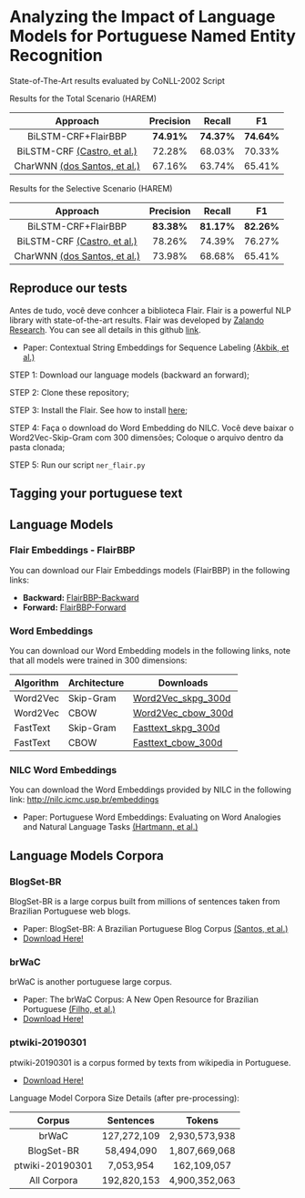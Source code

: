 # Analyzing the Impact of Language Models for Portuguese Named Entity Recognition


State-of-The-Art results evaluated by CoNLL-2002 Script


Results for the Total Scenario (HAREM)

| Approach   |    Precision   | Recall |   F1   |
|:----------:|:--------------:|:------:|:------:|
| BiLSTM-CRF+FlairBBP |     **74.91%**     | **74.37%** | **74.64%** |
| BiLSTM-CRF [(Castro, et al.)](https://www.researchgate.net/publication/326301193_Portuguese_Named_Entity_Recognition_using_LSTM-CRF) |     72.28%     | 68.03% | 70.33% |
|   CharWNN [(dos Santos, et al.)](https://arxiv.org/pdf/1505.05008.pdf)  |     67.16%     | 63.74% | 65.41% |

Results for the Selective Scenario (HAREM)

| Approach   |    Precision   | Recall |   F1   |
|:----------:|:--------------:|:------:|:------:|
| BiLSTM-CRF+FlairBBP|       **83.38%**       | **81.17%** | **82.26%** |
| BiLSTM-CRF [(Castro, et al.)](https://www.researchgate.net/publication/326301193_Portuguese_Named_Entity_Recognition_using_LSTM-CRF) |       78.26%       | 74.39% | 76.27% |
|   CharWNN [(dos Santos, et al.)](https://arxiv.org/pdf/1505.05008.pdf) |       73.98%       | 68.68% |    65.41%    |

## Reproduce our tests

Antes de tudo, você deve conhcer a biblioteca Flair. Flair is a powerful NLP library with state-of-the-art results. Flair was developed by [Zalando Research](https://research.zalando.com/). You can see all details in this github [link](https://github.com/zalandoresearch/flair).
* Paper: Contextual String Embeddings for Sequence Labeling [(Akbik, et al.)](https://drive.google.com/file/d/17yVpFA7MmXaQFTe-HDpZuqw9fJlmzg56/view)

STEP 1: Download our language models (backward an forward);

STEP 2: Clone these repository; 

STEP 3: Install the Flair. See how to install [here](https://github.com/zalandoresearch/flair);

STEP 4: Faça o download do Word Embedding do NILC. Você deve baixar o Word2Vec-Skip-Gram com 300 dimensões; Coloque o arquivo dentro da pasta clonada;

STEP 5: Run our script ```ner_flair.py```

## Tagging your portuguese text

## Language Models

### Flair Embeddings - FlairBBP
You can download our Flair Embeddings models (FlairBBP) in the following links:
* **Backward:** [FlairBBP-Backward](http://grupopln.inf.pucrs.br/lm-bbp/flairBBP_backward-pt.pt)
* **Forward:** [FlairBBP-Forward](http://grupopln.inf.pucrs.br/lm-bbp/flairBBP_forward-pt.pt)

### Word Embeddings
You can download our Word Embedding models in the following links, note that all models were trained in 300 dimensions:


| Algorithm  | Architecture | Downloads |
| ------------- | ------------- | ------------- |
| Word2Vec  | Skip-Gram  | [Word2Vec_skpg_300d](http://grupopln.inf.pucrs.br/lm-bbp/bbp_word2vec_skpg_300d.zip) |
| Word2Vec  | CBOW  | [Word2Vec_cbow_300d](http://grupopln.inf.pucrs.br/lm-bbp/bbp_word2vec_cbow_300d.zip) |
| FastText   | Skip-Gram  | [Fasttext_skpg_300d](http://grupopln.inf.pucrs.br/lm-bbp/bbp_fasttext_skpg_300d.zip) |
| FastText   | CBOW  | [Fasttext_cbow_300d](http://grupopln.inf.pucrs.br/lm-bbp/bbp_fasttext_cbow_300d.zip) |

### NILC Word Embeddings
You can download the Word Embeddings provided by NILC in the following link: http://nilc.icmc.usp.br/embeddings
* Paper: Portuguese Word Embeddings: Evaluating on Word Analogies and Natural Language Tasks [(Hartmann, et al.)](https://arxiv.org/pdf/1708.06025.pdf)

## Language Models Corpora

### BlogSet-BR
BlogSet-BR is a large corpus built from millions of sentences taken from Brazilian Portuguese web blogs.
* Paper: BlogSet-BR: A Brazilian Portuguese Blog Corpus [(Santos, et al.)](http://www.lrec-conf.org/proceedings/lrec2018/summaries/10.html)
* [Download Here!](http://www.inf.pucrs.br/linatural/wordpress/recursos-e-ferramentas/blogset-br/)

### brWaC
brWaC is another portuguese large corpus.
* Paper: The brWaC Corpus: A New Open Resource for Brazilian Portuguese [(Filho, et al.)](https://www.researchgate.net/publication/326303825_The_brWaC_Corpus_A_New_Open_Resource_for_Brazilian_Portuguese)
* [Download Here!](http://www.inf.ufrgs.br/pln/wiki/index.php?title=BrWaC)

### ptwiki-20190301
ptwiki-20190301 is a corpus formed by texts from wikipedia in Portuguese.
* [Download Here!](https://dumps.wikimedia.org/ptwiki/20190301/)

Language Model Corpora Size Details (after pre-processing):

|      Corpus     |  Sentences  |     Tokens    |
|:---------------:|:-----------:|:-------------:|
|      brWaC      | 127,272,109 | 2,930,573,938 |
|    BlogSet-BR   |  58,494,090 | 1,807,669,068 |
| ptwiki-20190301 |  7,053,954  |  162,109,057  |
|   All Corpora   | 192,820,153 | 4,900,352,063 |
